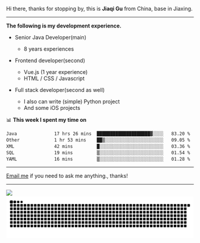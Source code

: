 Hi there, thanks for stopping by, this is **Jiaqi Gu** from China, base in Jiaxing.

---

**The following is my development experience.**

- Senior Java Developer(main)
  - 8 years experiences

- Frontend developer(second)
  - Vue.js (1 year experience)
  - HTML / CSS / Javascript
  
- Full stack developer(second as well)
  - I also can write (simple) Python project
  - And some iOS projects

📊 **This week I spent my time on**
<!--START_SECTION:waka-->

```txt
Java              17 hrs 26 mins  ████████████████████▓░░░░   83.20 %
Other             1 hr 53 mins    ██▒░░░░░░░░░░░░░░░░░░░░░░   09.05 %
XML               42 mins         █░░░░░░░░░░░░░░░░░░░░░░░░   03.36 %
SQL               19 mins         ▒░░░░░░░░░░░░░░░░░░░░░░░░   01.54 %
YAML              16 mins         ▒░░░░░░░░░░░░░░░░░░░░░░░░   01.28 %
```

<!--END_SECTION:waka-->

---

[Email me](mailto:htk2klwgr@mozmail.com?subject=Hiring_from_GitHub) if you need to ask me anything., thanks!

---

![]( https://visitor-badge.glitch.me/badge?page_id=githubgujiaqi)
![]( https://github.com/droid-Q/droid-Q/raw/output/github-contribution-grid-snake.svg#gh-dark-mode-only)
